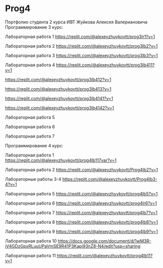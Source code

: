 # Prog4
Портфолио студента 2 курса ИВТ Жуйкова Алексея Валериановича
Программирование 3 курс:

Лабораторная работа 1
https://replit.com/@alexeyzhuykovtt/prog3lr1?v=1

Лабораторная работа 2
https://replit.com/@alexeyzhuykovtt/prog3lb2?v=1

Лабораторная работа 3
https://replit.com/@alexeyzhuykovtt/prog3lb3?v=1

Лабораторная работа 4
https://replit.com/@alexeyzhuykovtt/prog3lb411?v=1

https://replit.com/@alexeyzhuykovtt/prog3lb412?v=1

https://replit.com/@alexeyzhuykovtt/prog3lb413?v=1

https://replit.com/@alexeyzhuykovtt/prog3lb4141?v=1

https://replit.com/@alexeyzhuykovtt/prog3lb4142?v=1



Лабораторная работа 5


Лабораторная работа 6


Лабораторная работа 7



Программирование 4 курс:

Лабораторная работа 1
https://replit.com/@alexeyzhuykovtt/prog4lb117var?v=1

Лабораторная работа 2
https://replit.com/@alexeyzhuykovtt/Prog4lb2?v=1

Лабораторные работы 3-4
https://replit.com/@alexeyzhuykovtt/Prog4lb3-4?v=1

Лабораторная работа 5
https://replit.com/@alexeyzhuykovtt/prog4lb5?v=1

Лабораторная работа 6
https://replit.com/@alexeyzhuykovtt/prog4lr6?v=1

Лабораторная работа 7
https://replit.com/@alexeyzhuykovtt/prog4lb7?v=1

Лабораторная работа 8
https://replit.com/@alexeyzhuykovtt/prog4lb8?v=1

Лабораторная работа 9
https://replit.com/@alexeyzhuykovtt/prog4lb9?v=1

Лабораторная работа 10
https://docs.google.com/document/d/1wM3R-iV4GDzGpxRLuuUPaVmSE9R41P3Kapi93nZ8-N4/edit?usp=sharing

Лабораторная работа 11
https://replit.com/@alexeyzhuykovtt/prog4lb11?v=1
